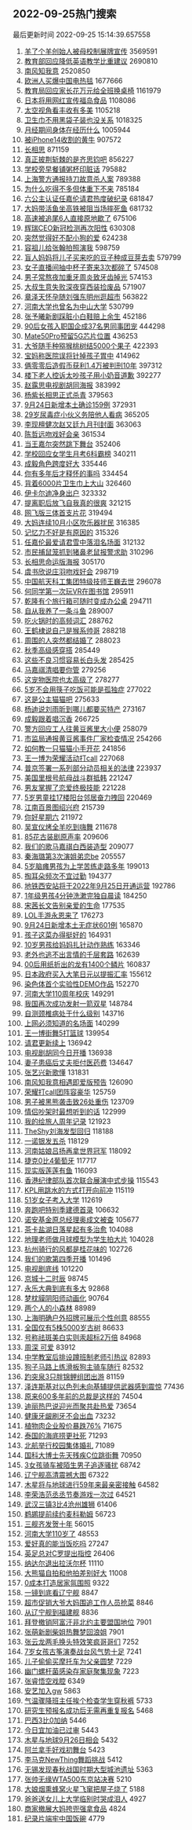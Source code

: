 ## 2022-09-25热门搜索 
最后更新时间 2022-09-25 15:14:39.657558 
1. [羊了个羊创始人被母校制展牌宣传](https://s.weibo.com/weibo?q=%23%E7%BE%8A%E4%BA%86%E4%B8%AA%E7%BE%8A%E5%88%9B%E5%A7%8B%E4%BA%BA%E8%A2%AB%E6%AF%8D%E6%A0%A1%E5%88%B6%E5%B1%95%E7%89%8C%E5%AE%A3%E4%BC%A0%23&t=31&band_rank=15&Refer=top) 3569591
1. [教育部回应降低英语教学比重建议](https://s.weibo.com/weibo?q=%23%E6%95%99%E8%82%B2%E9%83%A8%E5%9B%9E%E5%BA%94%E9%99%8D%E4%BD%8E%E8%8B%B1%E8%AF%AD%E6%95%99%E5%AD%A6%E6%AF%94%E9%87%8D%E5%BB%BA%E8%AE%AE%23&t=31&band_rank=1&Refer=top) 2690810
1. [南风知我意](https://s.weibo.com/weibo?q=%E5%8D%97%E9%A3%8E%E7%9F%A5%E6%88%91%E6%84%8F&t=31&band_rank=1&Refer=top) 2520850
1. [欧洲人买爆中国电热毯](https://s.weibo.com/weibo?q=%23%E6%AC%A7%E6%B4%B2%E4%BA%BA%E4%B9%B0%E7%88%86%E4%B8%AD%E5%9B%BD%E7%94%B5%E7%83%AD%E6%AF%AF%23&t=31&band_rank=2&Refer=top) 1677666
1. [教育局回应家长花万元给全班换桌椅](https://s.weibo.com/weibo?q=%23%E6%95%99%E8%82%B2%E5%B1%80%E5%9B%9E%E5%BA%94%E5%AE%B6%E9%95%BF%E8%8A%B1%E4%B8%87%E5%85%83%E7%BB%99%E5%85%A8%E7%8F%AD%E6%8D%A2%E6%A1%8C%E6%A4%85%23&t=31&band_rank=26&Refer=top) 1161979
1. [日本将用网红宣传福岛食品](https://s.weibo.com/weibo?q=%23%E6%97%A5%E6%9C%AC%E5%B0%86%E7%94%A8%E7%BD%91%E7%BA%A2%E5%AE%A3%E4%BC%A0%E7%A6%8F%E5%B2%9B%E9%A3%9F%E5%93%81%23&t=31&band_rank=39&Refer=top) 1108086
1. [太空视角看丰收有多美](https://s.weibo.com/weibo?q=%23%E5%A4%AA%E7%A9%BA%E8%A7%86%E8%A7%92%E7%9C%8B%E4%B8%B0%E6%94%B6%E6%9C%89%E5%A4%9A%E7%BE%8E%23&t=31&band_rank=3&Refer=top) 1105218
1. [卫生巾不用黑袋子装也没关系](https://s.weibo.com/weibo?q=%23%E5%8D%AB%E7%94%9F%E5%B7%BE%E4%B8%8D%E7%94%A8%E9%BB%91%E8%A2%8B%E5%AD%90%E8%A3%85%E4%B9%9F%E6%B2%A1%E5%85%B3%E7%B3%BB%23&t=31&band_rank=4&Refer=top) 1018325
1. [月经期间身体在经历什么](https://s.weibo.com/weibo?q=%23%E6%9C%88%E7%BB%8F%E6%9C%9F%E9%97%B4%E8%BA%AB%E4%BD%93%E5%9C%A8%E7%BB%8F%E5%8E%86%E4%BB%80%E4%B9%88%23&t=31&band_rank=5&Refer=top) 1005944
1. [被iPhone14收割的黄牛](https://s.weibo.com/weibo?q=%23%E8%A2%ABiPhone14%E6%94%B6%E5%89%B2%E7%9A%84%E9%BB%84%E7%89%9B%23&t=31&band_rank=6&Refer=top) 907572
1. [长相思](https://s.weibo.com/weibo?q=%E9%95%BF%E7%9B%B8%E6%80%9D&t=31&band_rank=17&Refer=top) 871159
1. [真正披荆斩棘的是齐思钧吧](https://s.weibo.com/weibo?q=%23%E7%9C%9F%E6%AD%A3%E6%8A%AB%E8%8D%86%E6%96%A9%E6%A3%98%E7%9A%84%E6%98%AF%E9%BD%90%E6%80%9D%E9%92%A7%E5%90%A7%23&t=31&band_rank=2&Refer=top) 856227
1. [学校旁早餐铺粥杯印脏话](https://s.weibo.com/weibo?q=%23%E5%AD%A6%E6%A0%A1%E6%97%81%E6%97%A9%E9%A4%90%E9%93%BA%E7%B2%A5%E6%9D%AF%E5%8D%B0%E8%84%8F%E8%AF%9D%23&t=31&band_rank=5&Refer=top) 795882
1. [上海警方通报持刀故意杀人案](https://s.weibo.com/weibo?q=%E4%B8%8A%E6%B5%B7%E8%AD%A6%E6%96%B9%E9%80%9A%E6%8A%A5%E6%8C%81%E5%88%80%E6%95%85%E6%84%8F%E6%9D%80%E4%BA%BA%E6%A1%88&t=31&band_rank=12&Refer=top) 789388
1. [为什么吃得不多但体重下不来](https://s.weibo.com/weibo?q=%23%E4%B8%BA%E4%BB%80%E4%B9%88%E5%90%83%E5%BE%97%E4%B8%8D%E5%A4%9A%E4%BD%86%E4%BD%93%E9%87%8D%E4%B8%8B%E4%B8%8D%E6%9D%A5%23&t=31&band_rank=6&Refer=top) 785184
1. [六公主认证任嘉伦请君热度破纪录](https://s.weibo.com/weibo?q=%23%E5%85%AD%E5%85%AC%E4%B8%BB%E8%AE%A4%E8%AF%81%E4%BB%BB%E5%98%89%E4%BC%A6%E8%AF%B7%E5%90%9B%E7%83%AD%E5%BA%A6%E7%A0%B4%E7%BA%AA%E5%BD%95%23&t=31&band_rank=8&Refer=top) 681847
1. [大妈带活鱼坐高铁被阻当场摔死鱼](https://s.weibo.com/weibo?q=%23%E5%A4%A7%E5%A6%88%E5%B8%A6%E6%B4%BB%E9%B1%BC%E5%9D%90%E9%AB%98%E9%93%81%E8%A2%AB%E9%98%BB%E5%BD%93%E5%9C%BA%E6%91%94%E6%AD%BB%E9%B1%BC%23&t=31&band_rank=4&Refer=top) 681732
1. [高速被追尾6人直接原地歇了](https://s.weibo.com/weibo?q=%23%E9%AB%98%E9%80%9F%E8%A2%AB%E8%BF%BD%E5%B0%BE6%E4%BA%BA%E7%9B%B4%E6%8E%A5%E5%8E%9F%E5%9C%B0%E6%AD%87%E4%BA%86%23&t=31&band_rank=8&Refer=top) 675106
1. [辉瑞CEO新冠检测再次阳性](https://s.weibo.com/weibo?q=%23%E8%BE%89%E7%91%9ECEO%E6%96%B0%E5%86%A0%E6%A3%80%E6%B5%8B%E5%86%8D%E6%AC%A1%E9%98%B3%E6%80%A7%23&t=31&band_rank=7&Refer=top) 630308
1. [突然觉得好不配小狗的爱](https://s.weibo.com/weibo?q=%23%E7%AA%81%E7%84%B6%E8%A7%89%E5%BE%97%E5%A5%BD%E4%B8%8D%E9%85%8D%E5%B0%8F%E7%8B%97%E7%9A%84%E7%88%B1%23&t=31&band_rank=9&Refer=top) 624238
1. [容祖儿给张翰拍照演我](https://s.weibo.com/weibo?q=%23%E5%AE%B9%E7%A5%96%E5%84%BF%E7%BB%99%E5%BC%A0%E7%BF%B0%E6%8B%8D%E7%85%A7%E6%BC%94%E6%88%91%23&t=31&band_rank=9&Refer=top) 598759
1. [盲人妈妈将儿子买来吃的豆子种成豆芽去卖](https://s.weibo.com/weibo?q=%23%E7%9B%B2%E4%BA%BA%E5%A6%88%E5%A6%88%E5%B0%86%E5%84%BF%E5%AD%90%E4%B9%B0%E6%9D%A5%E5%90%83%E7%9A%84%E8%B1%86%E5%AD%90%E7%A7%8D%E6%88%90%E8%B1%86%E8%8A%BD%E5%8E%BB%E5%8D%96%23&t=31&band_rank=8&Refer=top) 579799
1. [女子直播间抽中杯子寄来3次都碎了](https://s.weibo.com/weibo?q=%23%E5%A5%B3%E5%AD%90%E7%9B%B4%E6%92%AD%E9%97%B4%E6%8A%BD%E4%B8%AD%E6%9D%AF%E5%AD%90%E5%AF%84%E6%9D%A53%E6%AC%A1%E9%83%BD%E7%A2%8E%E4%BA%86%23&t=31&band_rank=47&Refer=top) 574508
1. [男子常熬夜加重牙周炎致牙齿掉光](https://s.weibo.com/weibo?q=%23%E7%94%B7%E5%AD%90%E5%B8%B8%E7%86%AC%E5%A4%9C%E5%8A%A0%E9%87%8D%E7%89%99%E5%91%A8%E7%82%8E%E8%87%B4%E7%89%99%E9%BD%BF%E6%8E%89%E5%85%89%23&t=31&band_rank=17&Refer=top) 574153
1. [大叔生意失败深夜穿西装捡废品](https://s.weibo.com/weibo?q=%23%E5%A4%A7%E5%8F%94%E7%94%9F%E6%84%8F%E5%A4%B1%E8%B4%A5%E6%B7%B1%E5%A4%9C%E7%A9%BF%E8%A5%BF%E8%A3%85%E6%8D%A1%E5%BA%9F%E5%93%81%23&t=31&band_rank=10&Refer=top) 571907
1. [章泽天怀孕随刘强东明州逛超市](https://s.weibo.com/weibo?q=%23%E7%AB%A0%E6%B3%BD%E5%A4%A9%E6%80%80%E5%AD%95%E9%9A%8F%E5%88%98%E5%BC%BA%E4%B8%9C%E6%98%8E%E5%B7%9E%E9%80%9B%E8%B6%85%E5%B8%82%23&t=31&band_rank=13&Refer=top) 563822
1. [河南大学也曾名为中山大学](https://s.weibo.com/weibo?q=%23%E6%B2%B3%E5%8D%97%E5%A4%A7%E5%AD%A6%E4%B9%9F%E6%9B%BE%E5%90%8D%E4%B8%BA%E4%B8%AD%E5%B1%B1%E5%A4%A7%E5%AD%A6%23&t=31&band_rank=11&Refer=top) 530799
1. [张予曦新剧踩脏小白鞋赔上余生](https://s.weibo.com/weibo?q=%23%E5%BC%A0%E4%BA%88%E6%9B%A6%E6%96%B0%E5%89%A7%E8%B8%A9%E8%84%8F%E5%B0%8F%E7%99%BD%E9%9E%8B%E8%B5%94%E4%B8%8A%E4%BD%99%E7%94%9F%23&t=31&band_rank=12&Refer=top) 452186
1. [90后女孩入职国企成37名男同事团宠](https://s.weibo.com/weibo?q=%2390%E5%90%8E%E5%A5%B3%E5%AD%A9%E5%85%A5%E8%81%8C%E5%9B%BD%E4%BC%81%E6%88%9037%E5%90%8D%E7%94%B7%E5%90%8C%E4%BA%8B%E5%9B%A2%E5%AE%A0%23&t=31&band_rank=5&Refer=top) 444298
1. [Mate50Pro预留5G芯片位置](https://s.weibo.com/weibo?q=%23Mate50Pro%E9%A2%84%E7%95%995G%E8%8A%AF%E7%89%87%E4%BD%8D%E7%BD%AE%23&t=31&band_rank=10&Refer=top) 436253
1. [大爷随手种猕猴桃树结5000个果子](https://s.weibo.com/weibo?q=%23%E5%A4%A7%E7%88%B7%E9%9A%8F%E6%89%8B%E7%A7%8D%E7%8C%95%E7%8C%B4%E6%A1%83%E6%A0%91%E7%BB%935000%E4%B8%AA%E6%9E%9C%E5%AD%90%23&t=31&band_rank=13&Refer=top) 422393
1. [宝妈称医院误将针掉孩子胃中](https://s.weibo.com/weibo?q=%23%E5%AE%9D%E5%A6%88%E7%A7%B0%E5%8C%BB%E9%99%A2%E8%AF%AF%E5%B0%86%E9%92%88%E6%8E%89%E5%AD%A9%E5%AD%90%E8%83%83%E4%B8%AD%23&t=31&band_rank=14&Refer=top) 414962
1. [俩零零后造假币获利1.4万被判刑10年](https://s.weibo.com/weibo?q=%23%E4%BF%A9%E9%9B%B6%E9%9B%B6%E5%90%8E%E9%80%A0%E5%81%87%E5%B8%81%E8%8E%B7%E5%88%A91.4%E4%B8%87%E8%A2%AB%E5%88%A4%E5%88%9110%E5%B9%B4%23&t=31&band_rank=18&Refer=top) 397312
1. [楼下老人控诉太吵孩子用小奶音道歉](https://s.weibo.com/weibo?q=%23%E6%A5%BC%E4%B8%8B%E8%80%81%E4%BA%BA%E6%8E%A7%E8%AF%89%E5%A4%AA%E5%90%B5%E5%AD%A9%E5%AD%90%E7%94%A8%E5%B0%8F%E5%A5%B6%E9%9F%B3%E9%81%93%E6%AD%89%23&t=31&band_rank=35&Refer=top) 392277
1. [赵露思电视剧胡同海报](https://s.weibo.com/weibo?q=%23%E8%B5%B5%E9%9C%B2%E6%80%9D%E7%94%B5%E8%A7%86%E5%89%A7%E8%83%A1%E5%90%8C%E6%B5%B7%E6%8A%A5%23&t=31&band_rank=13&Refer=top) 383992
1. [杨紫长相思正式杀青](https://s.weibo.com/weibo?q=%23%E6%9D%A8%E7%B4%AB%E9%95%BF%E7%9B%B8%E6%80%9D%E6%AD%A3%E5%BC%8F%E6%9D%80%E9%9D%92%23&t=31&band_rank=14&Refer=top) 379563
1. [9月24日新增本土确诊159例](https://s.weibo.com/weibo?q=%239%E6%9C%8824%E6%97%A5%E6%96%B0%E5%A2%9E%E6%9C%AC%E5%9C%9F%E7%A1%AE%E8%AF%8A159%E4%BE%8B%23&t=31&band_rank=12&Refer=top) 372931
1. [29岁尿毒症小伙义务陪他人看病](https://s.weibo.com/weibo?q=%2329%E5%B2%81%E5%B0%BF%E6%AF%92%E7%97%87%E5%B0%8F%E4%BC%99%E4%B9%89%E5%8A%A1%E9%99%AA%E4%BB%96%E4%BA%BA%E7%9C%8B%E7%97%85%23&t=31&band_rank=15&Refer=top) 365205
1. [李现檀健次赵又廷九月刊封面](https://s.weibo.com/weibo?q=%23%E6%9D%8E%E7%8E%B0%E6%AA%80%E5%81%A5%E6%AC%A1%E8%B5%B5%E5%8F%88%E5%BB%B7%E4%B9%9D%E6%9C%88%E5%88%8A%E5%B0%81%E9%9D%A2%23&t=31&band_rank=22&Refer=top) 363063
1. [陈哲远吻戏好会亲](https://s.weibo.com/weibo?q=%23%E9%99%88%E5%93%B2%E8%BF%9C%E5%90%BB%E6%88%8F%E5%A5%BD%E4%BC%9A%E4%BA%B2%23&t=31&band_rank=10&Refer=top) 361534
1. [当王嘉尔突然跳下舞台](https://s.weibo.com/weibo?q=%23%E5%BD%93%E7%8E%8B%E5%98%89%E5%B0%94%E7%AA%81%E7%84%B6%E8%B7%B3%E4%B8%8B%E8%88%9E%E5%8F%B0%23&t=31&band_rank=31&Refer=top) 352406
1. [学校回应女学生月考6科霸榜](https://s.weibo.com/weibo?q=%23%E5%AD%A6%E6%A0%A1%E5%9B%9E%E5%BA%94%E5%A5%B3%E5%AD%A6%E7%94%9F%E6%9C%88%E8%80%836%E7%A7%91%E9%9C%B8%E6%A6%9C%23&t=31&band_rank=22&Refer=top) 340211
1. [成毅角色跨度好大](https://s.weibo.com/weibo?q=%23%E6%88%90%E6%AF%85%E8%A7%92%E8%89%B2%E8%B7%A8%E5%BA%A6%E5%A5%BD%E5%A4%A7%23&t=31&band_rank=16&Refer=top) 335446
1. [你有多年后才释怀的事吗](https://s.weibo.com/weibo?q=%23%E4%BD%A0%E6%9C%89%E5%A4%9A%E5%B9%B4%E5%90%8E%E6%89%8D%E9%87%8A%E6%80%80%E7%9A%84%E4%BA%8B%E5%90%97%23&t=31&band_rank=6&Refer=top) 334454
1. [背着6000片卫生巾上大山](https://s.weibo.com/weibo?q=%23%E8%83%8C%E7%9D%806000%E7%89%87%E5%8D%AB%E7%94%9F%E5%B7%BE%E4%B8%8A%E5%A4%A7%E5%B1%B1%23&t=31&band_rank=7&Refer=top) 326460
1. [伊卡尔迪净身出户](https://s.weibo.com/weibo?q=%23%E4%BC%8A%E5%8D%A1%E5%B0%94%E8%BF%AA%E5%87%80%E8%BA%AB%E5%87%BA%E6%88%B7%23&t=31&band_rank=28&Refer=top) 323332
1. [提离职后放飞自我真的很爽](https://s.weibo.com/weibo?q=%23%E6%8F%90%E7%A6%BB%E8%81%8C%E5%90%8E%E6%94%BE%E9%A3%9E%E8%87%AA%E6%88%91%E7%9C%9F%E7%9A%84%E5%BE%88%E7%88%BD%23&t=31&band_rank=14&Refer=top) 321215
1. [网飞版三体首支片花](https://s.weibo.com/weibo?q=%23%E7%BD%91%E9%A3%9E%E7%89%88%E4%B8%89%E4%BD%93%E9%A6%96%E6%94%AF%E7%89%87%E8%8A%B1%23&t=31&band_rank=15&Refer=top) 319494
1. [大妈连续10月小区吹乐器扰民](https://s.weibo.com/weibo?q=%23%E5%A4%A7%E5%A6%88%E8%BF%9E%E7%BB%AD10%E6%9C%88%E5%B0%8F%E5%8C%BA%E5%90%B9%E4%B9%90%E5%99%A8%E6%89%B0%E6%B0%91%23&t=31&band_rank=46&Refer=top) 316385
1. [记忆力不好是有原因的](https://s.weibo.com/weibo?q=%E8%AE%B0%E5%BF%86%E5%8A%9B%E4%B8%8D%E5%A5%BD%E6%98%AF%E6%9C%89%E5%8E%9F%E5%9B%A0%E7%9A%84&t=31&band_rank=49&Refer=top) 315326
1. [任嘉伦最爱请君雪中落泪名场面](https://s.weibo.com/weibo?q=%23%E4%BB%BB%E5%98%89%E4%BC%A6%E6%9C%80%E7%88%B1%E8%AF%B7%E5%90%9B%E9%9B%AA%E4%B8%AD%E8%90%BD%E6%B3%AA%E5%90%8D%E5%9C%BA%E9%9D%A2%23&t=31&band_rank=8&Refer=top) 312132
1. [市民捕鼠笼抓到猪鼻老鼠报警求助](https://s.weibo.com/weibo?q=%23%E5%B8%82%E6%B0%91%E6%8D%95%E9%BC%A0%E7%AC%BC%E6%8A%93%E5%88%B0%E7%8C%AA%E9%BC%BB%E8%80%81%E9%BC%A0%E6%8A%A5%E8%AD%A6%E6%B1%82%E5%8A%A9%23&t=31&band_rank=40&Refer=top) 310296
1. [长相思命运版海报](https://s.weibo.com/weibo?q=%23%E9%95%BF%E7%9B%B8%E6%80%9D%E5%91%BD%E8%BF%90%E7%89%88%E6%B5%B7%E6%8A%A5%23&t=31&band_rank=17&Refer=top) 305170
1. [虞书欣说庄羽吻戏好会](https://s.weibo.com/weibo?q=%23%E8%99%9E%E4%B9%A6%E6%AC%A3%E8%AF%B4%E5%BA%84%E7%BE%BD%E5%90%BB%E6%88%8F%E5%A5%BD%E4%BC%9A%23&t=31&band_rank=21&Refer=top) 298719
1. [中国航天科工集团特级技师王巍去世](https://s.weibo.com/weibo?q=%23%E4%B8%AD%E5%9B%BD%E8%88%AA%E5%A4%A9%E7%A7%91%E5%B7%A5%E9%9B%86%E5%9B%A2%E7%89%B9%E7%BA%A7%E6%8A%80%E5%B8%88%E7%8E%8B%E5%B7%8D%E5%8E%BB%E4%B8%96%23&t=31&band_rank=45&Refer=top) 296078
1. [何同学第一次玩VR在图书馆](https://s.weibo.com/weibo?q=%23%E4%BD%95%E5%90%8C%E5%AD%A6%E7%AC%AC%E4%B8%80%E6%AC%A1%E7%8E%A9VR%E5%9C%A8%E5%9B%BE%E4%B9%A6%E9%A6%86%23&t=31&band_rank=23&Refer=top) 295911
1. [乾隆有个旅行箱可随时变成办公桌](https://s.weibo.com/weibo?q=%23%E4%B9%BE%E9%9A%86%E6%9C%89%E4%B8%AA%E6%97%85%E8%A1%8C%E7%AE%B1%E5%8F%AF%E9%9A%8F%E6%97%B6%E5%8F%98%E6%88%90%E5%8A%9E%E5%85%AC%E6%A1%8C%23&t=31&band_rank=23&Refer=top) 294711
1. [自从我养了一条斗鱼](https://s.weibo.com/weibo?q=%23%E8%87%AA%E4%BB%8E%E6%88%91%E5%85%BB%E4%BA%86%E4%B8%80%E6%9D%A1%E6%96%97%E9%B1%BC%23&t=31&band_rank=18&Refer=top) 289007
1. [吃火锅时的高频词汇](https://s.weibo.com/weibo?q=%23%E5%90%83%E7%81%AB%E9%94%85%E6%97%B6%E7%9A%84%E9%AB%98%E9%A2%91%E8%AF%8D%E6%B1%87%23&t=31&band_rank=45&Refer=top) 288762
1. [王鹤棣说自己是猴系帅哥](https://s.weibo.com/weibo?q=%23%E7%8E%8B%E9%B9%A4%E6%A3%A3%E8%AF%B4%E8%87%AA%E5%B7%B1%E6%98%AF%E7%8C%B4%E7%B3%BB%E5%B8%85%E5%93%A5%23&t=31&band_rank=9&Refer=top) 288218
1. [周围的人突然都结婚了](https://s.weibo.com/weibo?q=%23%E5%91%A8%E5%9B%B4%E7%9A%84%E4%BA%BA%E7%AA%81%E7%84%B6%E9%83%BD%E7%BB%93%E5%A9%9A%E4%BA%86%23&t=31&band_rank=10&Refer=top) 288023
1. [秋季高级感穿搭](https://s.weibo.com/weibo?q=%23%E7%A7%8B%E5%AD%A3%E9%AB%98%E7%BA%A7%E6%84%9F%E7%A9%BF%E6%90%AD%23&t=31&band_rank=25&Refer=top) 285449
1. [这些不良习惯容易长白头发](https://s.weibo.com/weibo?q=%23%E8%BF%99%E4%BA%9B%E4%B8%8D%E8%89%AF%E4%B9%A0%E6%83%AF%E5%AE%B9%E6%98%93%E9%95%BF%E7%99%BD%E5%A4%B4%E5%8F%91%23&t=31&band_rank=14&Refer=top) 285425
1. [马嘉祺清唱要你管](https://s.weibo.com/weibo?q=%E9%A9%AC%E5%98%89%E7%A5%BA%E6%B8%85%E5%94%B1%E8%A6%81%E4%BD%A0%E7%AE%A1&t=31&band_rank=20&Refer=top) 279256
1. [这宠物医院也太高级了](https://s.weibo.com/weibo?q=%23%E8%BF%99%E5%AE%A0%E7%89%A9%E5%8C%BB%E9%99%A2%E4%B9%9F%E5%A4%AA%E9%AB%98%E7%BA%A7%E4%BA%86%23&t=31&band_rank=18&Refer=top) 278277
1. [5岁不会用筷子吃饭可能是孤独症](https://s.weibo.com/weibo?q=%235%E5%B2%81%E4%B8%8D%E4%BC%9A%E7%94%A8%E7%AD%B7%E5%AD%90%E5%90%83%E9%A5%AD%E5%8F%AF%E8%83%BD%E6%98%AF%E5%AD%A4%E7%8B%AC%E7%97%87%23&t=31&band_rank=45&Refer=top) 277022
1. [这是公主猫猫吧](https://s.weibo.com/weibo?q=%23%E8%BF%99%E6%98%AF%E5%85%AC%E4%B8%BB%E7%8C%AB%E7%8C%AB%E5%90%A7%23&t=31&band_rank=11&Refer=top) 275633
1. [杨迪说刘雨昕到哪儿都要买特产](https://s.weibo.com/weibo?q=%23%E6%9D%A8%E8%BF%AA%E8%AF%B4%E5%88%98%E9%9B%A8%E6%98%95%E5%88%B0%E5%93%AA%E5%84%BF%E9%83%BD%E8%A6%81%E4%B9%B0%E7%89%B9%E4%BA%A7%23&t=31&band_rank=16&Refer=top) 273167
1. [成毅跟着唱沉香](https://s.weibo.com/weibo?q=%23%E6%88%90%E6%AF%85%E8%B7%9F%E7%9D%80%E5%94%B1%E6%B2%89%E9%A6%99%23&t=31&band_rank=12&Refer=top) 266725
1. [警方回应工人往黄豆酱里大小便](https://s.weibo.com/weibo?q=%23%E8%AD%A6%E6%96%B9%E5%9B%9E%E5%BA%94%E5%B7%A5%E4%BA%BA%E5%BE%80%E9%BB%84%E8%B1%86%E9%85%B1%E9%87%8C%E5%A4%A7%E5%B0%8F%E4%BE%BF%23&t=31&band_rank=13&Refer=top) 258079
1. [市监局通报黄豆酱事件厂家检查情况](https://s.weibo.com/weibo?q=%E5%B8%82%E7%9B%91%E5%B1%80%E9%80%9A%E6%8A%A5%E9%BB%84%E8%B1%86%E9%85%B1%E4%BA%8B%E4%BB%B6%E5%8E%82%E5%AE%B6%E6%A3%80%E6%9F%A5%E6%83%85%E5%86%B5&t=31&band_rank=24&Refer=top) 254266
1. [如何教一只猫猫小手开花](https://s.weibo.com/weibo?q=%23%E5%A6%82%E4%BD%95%E6%95%99%E4%B8%80%E5%8F%AA%E7%8C%AB%E7%8C%AB%E5%B0%8F%E6%89%8B%E5%BC%80%E8%8A%B1%23&t=31&band_rank=26&Refer=top) 241856
1. [王一博为荣耀活动打call](https://s.weibo.com/weibo?q=%E7%8E%8B%E4%B8%80%E5%8D%9A%E4%B8%BA%E8%8D%A3%E8%80%80%E6%B4%BB%E5%8A%A8%E6%89%93call&t=31&band_rank=25&Refer=top) 227068
1. [普京签署一系列部分动员相关的法律](https://s.weibo.com/weibo?q=%23%E6%99%AE%E4%BA%AC%E7%AD%BE%E7%BD%B2%E4%B8%80%E7%B3%BB%E5%88%97%E9%83%A8%E5%88%86%E5%8A%A8%E5%91%98%E7%9B%B8%E5%85%B3%E7%9A%84%E6%B3%95%E5%BE%8B%23&t=31&band_rank=15&Refer=top) 223937
1. [美国里根号航母战斗群抵韩](https://s.weibo.com/weibo?q=%23%E7%BE%8E%E5%9B%BD%E9%87%8C%E6%A0%B9%E5%8F%B7%E8%88%AA%E6%AF%8D%E6%88%98%E6%96%97%E7%BE%A4%E6%8A%B5%E9%9F%A9%23&t=31&band_rank=47&Refer=top) 221247
1. [男友掌握了恋爱终极技能](https://s.weibo.com/weibo?q=%23%E7%94%B7%E5%8F%8B%E6%8E%8C%E6%8F%A1%E4%BA%86%E6%81%8B%E7%88%B1%E7%BB%88%E6%9E%81%E6%8A%80%E8%83%BD%23&t=31&band_rank=27&Refer=top) 221228
1. [5岁男童挂17楼阳台邻居奋力拽回](https://s.weibo.com/weibo?q=%235%E5%B2%81%E7%94%B7%E7%AB%A5%E6%8C%8217%E6%A5%BC%E9%98%B3%E5%8F%B0%E9%82%BB%E5%B1%85%E5%A5%8B%E5%8A%9B%E6%8B%BD%E5%9B%9E%23&t=31&band_rank=19&Refer=top) 220469
1. [江南百景图绍兴府](https://s.weibo.com/weibo?q=%23%E6%B1%9F%E5%8D%97%E7%99%BE%E6%99%AF%E5%9B%BE%E7%BB%8D%E5%85%B4%E5%BA%9C%23&t=31&band_rank=17&Refer=top) 215739
1. [你好星期六](https://s.weibo.com/weibo?q=%E4%BD%A0%E5%A5%BD%E6%98%9F%E6%9C%9F%E5%85%AD&t=31&band_rank=14&Refer=top) 211972
1. [吴宣仪烤全羊吃到嗨舞](https://s.weibo.com/weibo?q=%23%E5%90%B4%E5%AE%A3%E4%BB%AA%E7%83%A4%E5%85%A8%E7%BE%8A%E5%90%83%E5%88%B0%E5%97%A8%E8%88%9E%23&t=31&band_rank=35&Refer=top) 211678
1. [85花古装剧原声率](https://s.weibo.com/weibo?q=%2385%E8%8A%B1%E5%8F%A4%E8%A3%85%E5%89%A7%E5%8E%9F%E5%A3%B0%E7%8E%87%23&t=31&band_rank=13&Refer=top) 209606
1. [我们的歌马嘉祺白西装造型](https://s.weibo.com/weibo?q=%23%E6%88%91%E4%BB%AC%E7%9A%84%E6%AD%8C%E9%A9%AC%E5%98%89%E7%A5%BA%E7%99%BD%E8%A5%BF%E8%A3%85%E9%80%A0%E5%9E%8B%23&t=31&band_rank=22&Refer=top) 209077
1. [秦海璐第3次演姐弟恋be](https://s.weibo.com/weibo?q=%23%E7%A7%A6%E6%B5%B7%E7%92%90%E7%AC%AC3%E6%AC%A1%E6%BC%94%E5%A7%90%E5%BC%9F%E6%81%8Bbe%23&t=31&band_rank=25&Refer=top) 205557
1. [5岁脑瘫男孩为上学苦练走路多年](https://s.weibo.com/weibo?q=%235%E5%B2%81%E8%84%91%E7%98%AB%E7%94%B7%E5%AD%A9%E4%B8%BA%E4%B8%8A%E5%AD%A6%E8%8B%A6%E7%BB%83%E8%B5%B0%E8%B7%AF%E5%A4%9A%E5%B9%B4%23&t=31&band_rank=37&Refer=top) 199013
1. [掏耳朵频次不宜过勤](https://s.weibo.com/weibo?q=%23%E6%8E%8F%E8%80%B3%E6%9C%B5%E9%A2%91%E6%AC%A1%E4%B8%8D%E5%AE%9C%E8%BF%87%E5%8B%A4%23&t=31&band_rank=24&Refer=top) 194377
1. [地铁西安站将于2022年9月25日开通运营](https://s.weibo.com/weibo?q=%E5%9C%B0%E9%93%81%E8%A5%BF%E5%AE%89%E7%AB%99%E5%B0%86%E4%BA%8E2022%E5%B9%B49%E6%9C%8825%E6%97%A5%E5%BC%80%E9%80%9A%E8%BF%90%E8%90%A5&t=31&band_rank=44&Refer=top) 192786
1. [1年级男孩4分钟洗漱完独自晨读](https://s.weibo.com/weibo?q=%231%E5%B9%B4%E7%BA%A7%E7%94%B7%E5%AD%A94%E5%88%86%E9%92%9F%E6%B4%97%E6%BC%B1%E5%AE%8C%E7%8B%AC%E8%87%AA%E6%99%A8%E8%AF%BB%23&t=31&band_rank=20&Refer=top) 184250
1. [宋茜长文告别亲爱的生命](https://s.weibo.com/weibo?q=%23%E5%AE%8B%E8%8C%9C%E9%95%BF%E6%96%87%E5%91%8A%E5%88%AB%E4%BA%B2%E7%88%B1%E7%9A%84%E7%94%9F%E5%91%BD%23&t=31&band_rank=21&Refer=top) 177535
1. [LOL手游永恩来了](https://s.weibo.com/weibo?q=%23LOL%E6%89%8B%E6%B8%B8%E6%B0%B8%E6%81%A9%E6%9D%A5%E4%BA%86%23&t=31&band_rank=26&Refer=top) 176273
1. [9月24日新增本土无症状601例](https://s.weibo.com/weibo?q=%239%E6%9C%8824%E6%97%A5%E6%96%B0%E5%A2%9E%E6%9C%AC%E5%9C%9F%E6%97%A0%E7%97%87%E7%8A%B6601%E4%BE%8B%23&t=31&band_rank=26&Refer=top) 165870
1. [孩子这菜办得挺好的](https://s.weibo.com/weibo?q=%23%E5%AD%A9%E5%AD%90%E8%BF%99%E8%8F%9C%E5%8A%9E%E5%BE%97%E6%8C%BA%E5%A5%BD%E7%9A%84%23&t=31&band_rank=27&Refer=top) 164931
1. [10岁男孩给妈妈扎针动作熟练](https://s.weibo.com/weibo?q=%2310%E5%B2%81%E7%94%B7%E5%AD%A9%E7%BB%99%E5%A6%88%E5%A6%88%E6%89%8E%E9%92%88%E5%8A%A8%E4%BD%9C%E7%86%9F%E7%BB%83%23&t=31&band_rank=42&Refer=top) 163346
1. [老外也逃不出言情的千层套路](https://s.weibo.com/weibo?q=%23%E8%80%81%E5%A4%96%E4%B9%9F%E9%80%83%E4%B8%8D%E5%87%BA%E8%A8%80%E6%83%85%E7%9A%84%E5%8D%83%E5%B1%82%E5%A5%97%E8%B7%AF%23&t=31&band_rank=22&Refer=top) 162639
1. [00后用纸折出的龙有1400个鳞片](https://s.weibo.com/weibo?q=%2300%E5%90%8E%E7%94%A8%E7%BA%B8%E6%8A%98%E5%87%BA%E7%9A%84%E9%BE%99%E6%9C%891400%E4%B8%AA%E9%B3%9E%E7%89%87%23&t=31&band_rank=27&Refer=top) 160837
1. [日本政府买入大笔日元以提振汇率](https://s.weibo.com/weibo?q=%23%E6%97%A5%E6%9C%AC%E6%94%BF%E5%BA%9C%E4%B9%B0%E5%85%A5%E5%A4%A7%E7%AC%94%E6%97%A5%E5%85%83%E4%BB%A5%E6%8F%90%E6%8C%AF%E6%B1%87%E7%8E%87%23&t=31&band_rank=46&Refer=top) 155612
1. [染色体首个实验性DEMO作品](https://s.weibo.com/weibo?q=%23%E6%9F%93%E8%89%B2%E4%BD%93%E9%A6%96%E4%B8%AA%E5%AE%9E%E9%AA%8C%E6%80%A7DEMO%E4%BD%9C%E5%93%81%23&t=31&band_rank=32&Refer=top) 152270
1. [河南大学110周年校庆](https://s.weibo.com/weibo?q=%23%E6%B2%B3%E5%8D%97%E5%A4%A7%E5%AD%A6110%E5%91%A8%E5%B9%B4%E6%A0%A1%E5%BA%86%23&t=31&band_rank=30&Refer=top) 149291
1. [我国再次成功发射一箭双星](https://s.weibo.com/weibo?q=%23%E6%88%91%E5%9B%BD%E5%86%8D%E6%AC%A1%E6%88%90%E5%8A%9F%E5%8F%91%E5%B0%84%E4%B8%80%E7%AE%AD%E5%8F%8C%E6%98%9F%23&t=31&band_rank=22&Refer=top) 148784
1. [自测颈椎病处于什么级别](https://s.weibo.com/weibo?q=%23%E8%87%AA%E6%B5%8B%E9%A2%88%E6%A4%8E%E7%97%85%E5%A4%84%E4%BA%8E%E4%BB%80%E4%B9%88%E7%BA%A7%E5%88%AB%23&t=31&band_rank=24&Refer=top) 143716
1. [上网必须知道的名场面](https://s.weibo.com/weibo?q=%23%E4%B8%8A%E7%BD%91%E5%BF%85%E9%A1%BB%E7%9F%A5%E9%81%93%E7%9A%84%E5%90%8D%E5%9C%BA%E9%9D%A2%23&t=31&band_rank=26&Refer=top) 140299
1. [王一博街舞5打篮球](https://s.weibo.com/weibo?q=%23%E7%8E%8B%E4%B8%80%E5%8D%9A%E8%A1%97%E8%88%9E5%E6%89%93%E7%AF%AE%E7%90%83%23&t=31&band_rank=25&Refer=top) 139954
1. [请君更新续上](https://s.weibo.com/weibo?q=%23%E8%AF%B7%E5%90%9B%E6%9B%B4%E6%96%B0%E7%BB%AD%E4%B8%8A%23&t=31&band_rank=31&Refer=top) 136942
1. [电视剧胡同今日开播](https://s.weibo.com/weibo?q=%23%E7%94%B5%E8%A7%86%E5%89%A7%E8%83%A1%E5%90%8C%E4%BB%8A%E6%97%A5%E5%BC%80%E6%92%AD%23&t=31&band_rank=30&Refer=top) 136938
1. [妻子患癌后丈夫拒付医药费](https://s.weibo.com/weibo?q=%23%E5%A6%BB%E5%AD%90%E6%82%A3%E7%99%8C%E5%90%8E%E4%B8%88%E5%A4%AB%E6%8B%92%E4%BB%98%E5%8C%BB%E8%8D%AF%E8%B4%B9%23&t=31&band_rank=27&Refer=top) 134647
1. [张艺兴新歌懂](https://s.weibo.com/weibo?q=%23%E5%BC%A0%E8%89%BA%E5%85%B4%E6%96%B0%E6%AD%8C%E6%87%82%23&t=31&band_rank=35&Refer=top) 131831
1. [南风知我意相遇即爱版预告](https://s.weibo.com/weibo?q=%23%E5%8D%97%E9%A3%8E%E7%9F%A5%E6%88%91%E6%84%8F%E7%9B%B8%E9%81%87%E5%8D%B3%E7%88%B1%E7%89%88%E9%A2%84%E5%91%8A%23&t=31&band_rank=31&Refer=top) 126090
1. [荣耀打call团阵容豪华](https://s.weibo.com/weibo?q=%23%E8%8D%A3%E8%80%80%E6%89%93call%E5%9B%A2%E9%98%B5%E5%AE%B9%E8%B1%AA%E5%8D%8E%23&t=31&band_rank=38&Refer=top) 125759
1. [男子被黑熊袭击致26处重伤](https://s.weibo.com/weibo?q=%23%E7%94%B7%E5%AD%90%E8%A2%AB%E9%BB%91%E7%86%8A%E8%A2%AD%E5%87%BB%E8%87%B426%E5%A4%84%E9%87%8D%E4%BC%A4%23&t=31&band_rank=28&Refer=top) 123709
1. [情侣吵架时最想听到的话](https://s.weibo.com/weibo?q=%23%E6%83%85%E4%BE%A3%E5%90%B5%E6%9E%B6%E6%97%B6%E6%9C%80%E6%83%B3%E5%90%AC%E5%88%B0%E7%9A%84%E8%AF%9D%23&t=31&band_rank=29&Refer=top) 122999
1. [我的绘旅人周年记录](https://s.weibo.com/weibo?q=%23%E6%88%91%E7%9A%84%E7%BB%98%E6%97%85%E4%BA%BA%E5%91%A8%E5%B9%B4%E8%AE%B0%E5%BD%95%23&t=31&band_rank=35&Refer=top) 121923
1. [TheShy刘海发型回归](https://s.weibo.com/weibo?q=%23TheShy%E5%88%98%E6%B5%B7%E5%8F%91%E5%9E%8B%E5%9B%9E%E5%BD%92%23&t=31&band_rank=30&Refer=top) 118188
1. [一诺银发五杀](https://s.weibo.com/weibo?q=%23%E4%B8%80%E8%AF%BA%E9%93%B6%E5%8F%91%E4%BA%94%E6%9D%80%23&t=31&band_rank=31&Refer=top) 118129
1. [河南姑娘吕扬再拿世界冠军](https://s.weibo.com/weibo?q=%23%E6%B2%B3%E5%8D%97%E5%A7%91%E5%A8%98%E5%90%95%E6%89%AC%E5%86%8D%E6%8B%BF%E4%B8%96%E7%95%8C%E5%86%A0%E5%86%9B%23&t=31&band_rank=50&Refer=top) 118092
1. [捷克0比4葡萄牙](https://s.weibo.com/weibo?q=%23%E6%8D%B7%E5%85%8B0%E6%AF%944%E8%91%A1%E8%90%84%E7%89%99%23&t=31&band_rank=38&Refer=top) 117717
1. [现实版莲莲有鱼](https://s.weibo.com/weibo?q=%23%E7%8E%B0%E5%AE%9E%E7%89%88%E8%8E%B2%E8%8E%B2%E6%9C%89%E9%B1%BC%23&t=31&band_rank=34&Refer=top) 116093
1. [香港纪律部队首次联合展演中式步操](https://s.weibo.com/weibo?q=%23%E9%A6%99%E6%B8%AF%E7%BA%AA%E5%BE%8B%E9%83%A8%E9%98%9F%E9%A6%96%E6%AC%A1%E8%81%94%E5%90%88%E5%B1%95%E6%BC%94%E4%B8%AD%E5%BC%8F%E6%AD%A5%E6%93%8D%23&t=31&band_rank=32&Refer=top) 115543
1. [KPL用跳水的方式打开向前冲](https://s.weibo.com/weibo?q=%23KPL%E7%94%A8%E8%B7%B3%E6%B0%B4%E7%9A%84%E6%96%B9%E5%BC%8F%E6%89%93%E5%BC%80%E5%90%91%E5%89%8D%E5%86%B2%23&t=31&band_rank=48&Refer=top) 115119
1. [51岁女子考入大学](https://s.weibo.com/weibo?q=%2351%E5%B2%81%E5%A5%B3%E5%AD%90%E8%80%83%E5%85%A5%E5%A4%A7%E5%AD%A6%23&t=31&band_rank=47&Refer=top) 112619
1. [奔跑吧特别季建德首录](https://s.weibo.com/weibo?q=%23%E5%A5%94%E8%B7%91%E5%90%A7%E7%89%B9%E5%88%AB%E5%AD%A3%E5%BB%BA%E5%BE%B7%E9%A6%96%E5%BD%95%23&t=31&band_rank=33&Refer=top) 106632
1. [诺安基金原总经理奥成文被查](https://s.weibo.com/weibo?q=%23%E8%AF%BA%E5%AE%89%E5%9F%BA%E9%87%91%E5%8E%9F%E6%80%BB%E7%BB%8F%E7%90%86%E5%A5%A5%E6%88%90%E6%96%87%E8%A2%AB%E6%9F%A5%23&t=31&band_rank=41&Refer=top) 105677
1. [茶卡盐湖日落星起有多治愈](https://s.weibo.com/weibo?q=%23%E8%8C%B6%E5%8D%A1%E7%9B%90%E6%B9%96%E6%97%A5%E8%90%BD%E6%98%9F%E8%B5%B7%E6%9C%89%E5%A4%9A%E6%B2%BB%E6%84%88%23&t=31&band_rank=46&Refer=top) 104088
1. [地理老师做月球模型为学生拍大片](https://s.weibo.com/weibo?q=%23%E5%9C%B0%E7%90%86%E8%80%81%E5%B8%88%E5%81%9A%E6%9C%88%E7%90%83%E6%A8%A1%E5%9E%8B%E4%B8%BA%E5%AD%A6%E7%94%9F%E6%8B%8D%E5%A4%A7%E7%89%87%23&t=31&band_rank=42&Refer=top) 104028
1. [杭州骑行的风都是桂花味的](https://s.weibo.com/weibo?q=%23%E6%9D%AD%E5%B7%9E%E9%AA%91%E8%A1%8C%E7%9A%84%E9%A3%8E%E9%83%BD%E6%98%AF%E6%A1%82%E8%8A%B1%E5%91%B3%E7%9A%84%23&t=31&band_rank=34&Refer=top) 102726
1. [我们的歌第四季开播](https://s.weibo.com/weibo?q=%E6%88%91%E4%BB%AC%E7%9A%84%E6%AD%8C%E7%AC%AC%E5%9B%9B%E5%AD%A3%E5%BC%80%E6%92%AD&t=31&band_rank=40&Refer=top) 101496
1. [电视剧底线](https://s.weibo.com/weibo?q=%23%E7%94%B5%E8%A7%86%E5%89%A7%E5%BA%95%E7%BA%BF%23&t=31&band_rank=41&Refer=top) 101220
1. [京城十二时辰](https://s.weibo.com/weibo?q=%23%E4%BA%AC%E5%9F%8E%E5%8D%81%E4%BA%8C%E6%97%B6%E8%BE%B0%23&t=31&band_rank=41&Refer=top) 98745
1. [永乐大典到底有多大](https://s.weibo.com/weibo?q=%23%E6%B0%B8%E4%B9%90%E5%A4%A7%E5%85%B8%E5%88%B0%E5%BA%95%E6%9C%89%E5%A4%9A%E5%A4%A7%23&t=31&band_rank=35&Refer=top) 92868
1. [梦枕貘阴阳师动画化](https://s.weibo.com/weibo?q=%E6%A2%A6%E6%9E%95%E8%B2%98%E9%98%B4%E9%98%B3%E5%B8%88%E5%8A%A8%E7%94%BB%E5%8C%96&t=31&band_rank=44&Refer=top) 90764
1. [两个人的小森林](https://s.weibo.com/weibo?q=%E4%B8%A4%E4%B8%AA%E4%BA%BA%E7%9A%84%E5%B0%8F%E6%A3%AE%E6%9E%97&t=31&band_rank=35&Refer=top) 88989
1. [上海明确户外招牌可展示个性创意](https://s.weibo.com/weibo?q=%23%E4%B8%8A%E6%B5%B7%E6%98%8E%E7%A1%AE%E6%88%B7%E5%A4%96%E6%8B%9B%E7%89%8C%E5%8F%AF%E5%B1%95%E7%A4%BA%E4%B8%AA%E6%80%A7%E5%88%9B%E6%84%8F%23&t=31&band_rank=36&Refer=top) 88555
1. [全国仅有5株5000岁古树](https://s.weibo.com/weibo?q=%23%E5%85%A8%E5%9B%BD%E4%BB%85%E6%9C%895%E6%A0%AA5000%E5%B2%81%E5%8F%A4%E6%A0%91%23&t=31&band_rank=37&Refer=top) 86633
1. [号称祛斑美白实则汞超标2万倍](https://s.weibo.com/weibo?q=%E5%8F%B7%E7%A7%B0%E7%A5%9B%E6%96%91%E7%BE%8E%E7%99%BD%E5%AE%9E%E5%88%99%E6%B1%9E%E8%B6%85%E6%A0%872%E4%B8%87%E5%80%8D&t=31&band_rank=50&Refer=top) 84968
1. [周深 可爱](https://s.weibo.com/weibo?q=%E5%91%A8%E6%B7%B1%20%E5%8F%AF%E7%88%B1&t=31&band_rank=38&Refer=top) 83912
1. [中学教室后排设蹲班制老师引热议](https://s.weibo.com/weibo?q=%23%E4%B8%AD%E5%AD%A6%E6%95%99%E5%AE%A4%E5%90%8E%E6%8E%92%E8%AE%BE%E8%B9%B2%E7%8F%AD%E5%88%B6%E8%80%81%E5%B8%88%E5%BC%95%E7%83%AD%E8%AE%AE%23&t=31&band_rank=48&Refer=top) 82893
1. [狗子马路上练滑板狗主骑车随行](https://s.weibo.com/weibo?q=%23%E7%8B%97%E5%AD%90%E9%A9%AC%E8%B7%AF%E4%B8%8A%E7%BB%83%E6%BB%91%E6%9D%BF%E7%8B%97%E4%B8%BB%E9%AA%91%E8%BD%A6%E9%9A%8F%E8%A1%8C%23&t=31&band_rank=38&Refer=top) 82532
1. [趵突泉3只胖锦鲤组团出游](https://s.weibo.com/weibo?q=%23%E8%B6%B5%E7%AA%81%E6%B3%893%E5%8F%AA%E8%83%96%E9%94%A6%E9%B2%A4%E7%BB%84%E5%9B%A2%E5%87%BA%E6%B8%B8%23&t=31&band_rank=40&Refer=top) 81159
1. [泽连斯基对以色列未向基辅提供武器感到震惊](https://s.weibo.com/weibo?q=%23%E6%B3%BD%E8%BF%9E%E6%96%AF%E5%9F%BA%E5%AF%B9%E4%BB%A5%E8%89%B2%E5%88%97%E6%9C%AA%E5%90%91%E5%9F%BA%E8%BE%85%E6%8F%90%E4%BE%9B%E6%AD%A6%E5%99%A8%E6%84%9F%E5%88%B0%E9%9C%87%E6%83%8A%23&t=31&band_rank=41&Refer=top) 77436
1. [原来600多年前的总裁是这样的](https://s.weibo.com/weibo?q=%23%E5%8E%9F%E6%9D%A5600%E5%A4%9A%E5%B9%B4%E5%89%8D%E7%9A%84%E6%80%BB%E8%A3%81%E6%98%AF%E8%BF%99%E6%A0%B7%E7%9A%84%23&t=31&band_rank=44&Refer=top) 74504
1. [迪丽热巴说迎光而聚共赴热爱](https://s.weibo.com/weibo?q=%23%E8%BF%AA%E4%B8%BD%E7%83%AD%E5%B7%B4%E8%AF%B4%E8%BF%8E%E5%85%89%E8%80%8C%E8%81%9A%E5%85%B1%E8%B5%B4%E7%83%AD%E7%88%B1%23&t=31&band_rank=42&Refer=top) 73654
1. [健康牙龈刷牙不会出血](https://s.weibo.com/weibo?q=%23%E5%81%A5%E5%BA%B7%E7%89%99%E9%BE%88%E5%88%B7%E7%89%99%E4%B8%8D%E4%BC%9A%E5%87%BA%E8%A1%80%23&t=31&band_rank=43&Refer=top) 73232
1. [植物肉企业股价暴跌76%](https://s.weibo.com/weibo?q=%23%E6%A4%8D%E7%89%A9%E8%82%89%E4%BC%81%E4%B8%9A%E8%82%A1%E4%BB%B7%E6%9A%B4%E8%B7%8C76%25%23&t=31&band_rank=50&Refer=top) 71675
1. [泰国的海底捞更社死](https://s.weibo.com/weibo?q=%23%E6%B3%B0%E5%9B%BD%E7%9A%84%E6%B5%B7%E5%BA%95%E6%8D%9E%E6%9B%B4%E7%A4%BE%E6%AD%BB%23&t=31&band_rank=45&Refer=top) 71293
1. [北航举行校园集体婚礼](https://s.weibo.com/weibo?q=%23%E5%8C%97%E8%88%AA%E4%B8%BE%E8%A1%8C%E6%A0%A1%E5%9B%AD%E9%9B%86%E4%BD%93%E5%A9%9A%E7%A4%BC%23&t=31&band_rank=46&Refer=top) 71089
1. [国科大博士先天残疾C位跳街舞](https://s.weibo.com/weibo?q=%23%E5%9B%BD%E7%A7%91%E5%A4%A7%E5%8D%9A%E5%A3%AB%E5%85%88%E5%A4%A9%E6%AE%8B%E7%96%BEC%E4%BD%8D%E8%B7%B3%E8%A1%97%E8%88%9E%23&t=31&band_rank=49&Refer=top) 70950
1. [3女孩骑车被陌生男子追逐骚扰](https://s.weibo.com/weibo?q=%233%E5%A5%B3%E5%AD%A9%E9%AA%91%E8%BD%A6%E8%A2%AB%E9%99%8C%E7%94%9F%E7%94%B7%E5%AD%90%E8%BF%BD%E9%80%90%E9%AA%9A%E6%89%B0%23&t=31&band_rank=47&Refer=top) 68742
1. [辽宁舰高清震撼大图](https://s.weibo.com/weibo?q=%23%E8%BE%BD%E5%AE%81%E8%88%B0%E9%AB%98%E6%B8%85%E9%9C%87%E6%92%BC%E5%A4%A7%E5%9B%BE%23&t=31&band_rank=45&Refer=top) 67322
1. [木星将与地球进行59年来最亲密接触](https://s.weibo.com/weibo?q=%23%E6%9C%A8%E6%98%9F%E5%B0%86%E4%B8%8E%E5%9C%B0%E7%90%83%E8%BF%9B%E8%A1%8C59%E5%B9%B4%E6%9D%A5%E6%9C%80%E4%BA%B2%E5%AF%86%E6%8E%A5%E8%A7%A6%23&t=31&band_rank=48&Refer=top) 64582
1. [李荣浩范丞丞节奏游戏一次过](https://s.weibo.com/weibo?q=%23%E6%9D%8E%E8%8D%A3%E6%B5%A9%E8%8C%83%E4%B8%9E%E4%B8%9E%E8%8A%82%E5%A5%8F%E6%B8%B8%E6%88%8F%E4%B8%80%E6%AC%A1%E8%BF%87%23&t=31&band_rank=49&Refer=top) 64521
1. [武汉三镇3比4沧州雄狮](https://s.weibo.com/weibo?q=%23%E6%AD%A6%E6%B1%89%E4%B8%89%E9%95%873%E6%AF%944%E6%B2%A7%E5%B7%9E%E9%9B%84%E7%8B%AE%23&t=31&band_rank=50&Refer=top) 61406
1. [鹈鹕提前续约麦科勒姆](https://s.weibo.com/weibo?q=%23%E9%B9%88%E9%B9%95%E6%8F%90%E5%89%8D%E7%BB%AD%E7%BA%A6%E9%BA%A6%E7%A7%91%E5%8B%92%E5%A7%86%23&t=31&band_rank=50&Refer=top) 56723
1. [三舰齐发贺十年](https://s.weibo.com/weibo?q=%23%E4%B8%89%E8%88%B0%E9%BD%90%E5%8F%91%E8%B4%BA%E5%8D%81%E5%B9%B4%23&t=31&band_rank=48&Refer=top) 56015
1. [河南大学110岁了](https://s.weibo.com/weibo?q=%23%E6%B2%B3%E5%8D%97%E5%A4%A7%E5%AD%A6110%E5%B2%81%E4%BA%86%23&t=31&band_rank=47&Refer=top) 48553
1. [爱好真的能当饭吃吗](https://s.weibo.com/weibo?q=%23%E7%88%B1%E5%A5%BD%E7%9C%9F%E7%9A%84%E8%83%BD%E5%BD%93%E9%A5%AD%E5%90%83%E5%90%97%23&t=31&band_rank=49&Refer=top) 27247
1. [英足总对C罗提出指控](https://s.weibo.com/weibo?q=%23%E8%8B%B1%E8%B6%B3%E6%80%BB%E5%AF%B9C%E7%BD%97%E6%8F%90%E5%87%BA%E6%8C%87%E6%8E%A7%23&t=31&band_rank=50&Refer=top) 26406
1. [纳达尔退出拉沃尔杯](https://s.weibo.com/weibo?q=%23%E7%BA%B3%E8%BE%BE%E5%B0%94%E9%80%80%E5%87%BA%E6%8B%89%E6%B2%83%E5%B0%94%E6%9D%AF%23&t=31&band_rank=49&Refer=top) 11110
1. [大熊猫自拍和他拍差别好大](https://s.weibo.com/weibo?q=%E5%A4%A7%E7%86%8A%E7%8C%AB%E8%87%AA%E6%8B%8D%E5%92%8C%E4%BB%96%E6%8B%8D%E5%B7%AE%E5%88%AB%E5%A5%BD%E5%A4%A7&t=31&band_rank=50&Refer=top) 11008
1. [0成本打造居家氛围照](https://s.weibo.com/weibo?q=%230%E6%88%90%E6%9C%AC%E6%89%93%E9%80%A0%E5%B1%85%E5%AE%B6%E6%B0%9B%E5%9B%B4%E7%85%A7%23&t=31&band_rank=50&Refer=top) 9322
1. [一镜到底看辽宁舰](https://s.weibo.com/weibo?q=%23%E4%B8%80%E9%95%9C%E5%88%B0%E5%BA%95%E7%9C%8B%E8%BE%BD%E5%AE%81%E8%88%B0%23&t=31&band_rank=48&Refer=top) 8847
1. [超市促销大爷大妈围追工作人员抢菜](https://s.weibo.com/weibo?q=%23%E8%B6%85%E5%B8%82%E4%BF%83%E9%94%80%E5%A4%A7%E7%88%B7%E5%A4%A7%E5%A6%88%E5%9B%B4%E8%BF%BD%E5%B7%A5%E4%BD%9C%E4%BA%BA%E5%91%98%E6%8A%A2%E8%8F%9C%23&t=31&band_rank=49&Refer=top) 8846
1. [从辽宁舰到福建舰](https://s.weibo.com/weibo?q=%23%E4%BB%8E%E8%BE%BD%E5%AE%81%E8%88%B0%E5%88%B0%E7%A6%8F%E5%BB%BA%E8%88%B0%23&t=31&band_rank=50&Refer=top) 8836
1. [拜登撤销阿富汗非北约主要盟国地位](https://s.weibo.com/weibo?q=%E6%8B%9C%E7%99%BB%E6%92%A4%E9%94%80%E9%98%BF%E5%AF%8C%E6%B1%97%E9%9D%9E%E5%8C%97%E7%BA%A6%E4%B8%BB%E8%A6%81%E7%9B%9F%E5%9B%BD%E5%9C%B0%E4%BD%8D&t=31&band_rank=49&Refer=top) 7901
1. [张萌新剧柴姐热舞梦回浪姐](https://s.weibo.com/weibo?q=%E5%BC%A0%E8%90%8C%E6%96%B0%E5%89%A7%E6%9F%B4%E5%A7%90%E7%83%AD%E8%88%9E%E6%A2%A6%E5%9B%9E%E6%B5%AA%E5%A7%90&t=31&band_rank=50&Refer=top) 7901
1. [张云龙两毛换头特效笑疯哥哥们](https://s.weibo.com/weibo?q=%23%E5%BC%A0%E4%BA%91%E9%BE%99%E4%B8%A4%E6%AF%9B%E6%8D%A2%E5%A4%B4%E7%89%B9%E6%95%88%E7%AC%91%E7%96%AF%E5%93%A5%E5%93%A5%E4%BB%AC%23&t=31&band_rank=47&Refer=top) 7252
1. [7岁女孩古筝演奏战台风气势十足](https://s.weibo.com/weibo?q=%237%E5%B2%81%E5%A5%B3%E5%AD%A9%E5%8F%A4%E7%AD%9D%E6%BC%94%E5%A5%8F%E6%88%98%E5%8F%B0%E9%A3%8E%E6%B0%94%E5%8A%BF%E5%8D%81%E8%B6%B3%23&t=31&band_rank=48&Refer=top) 7241
1. [儿子偷偷买摩托车为父亲圆梦](https://s.weibo.com/weibo?q=%23%E5%84%BF%E5%AD%90%E5%81%B7%E5%81%B7%E4%B9%B0%E6%91%A9%E6%89%98%E8%BD%A6%E4%B8%BA%E7%88%B6%E4%BA%B2%E5%9C%86%E6%A2%A6%23&t=31&band_rank=49&Refer=top) 7229
1. [幽门螺杆菌感染存家庭聚集现象](https://s.weibo.com/weibo?q=%23%E5%B9%BD%E9%97%A8%E8%9E%BA%E6%9D%86%E8%8F%8C%E6%84%9F%E6%9F%93%E5%AD%98%E5%AE%B6%E5%BA%AD%E8%81%9A%E9%9B%86%E7%8E%B0%E8%B1%A1%23&t=31&band_rank=50&Refer=top) 7223
1. [张睿悟空戏腔](https://s.weibo.com/weibo?q=%23%E5%BC%A0%E7%9D%BF%E6%82%9F%E7%A9%BA%E6%88%8F%E8%85%94%23&t=31&band_rank=45&Refer=top) 6349
1. [安艺加入gw](https://s.weibo.com/weibo?q=%23%E5%AE%89%E8%89%BA%E5%8A%A0%E5%85%A5gw%23&t=31&band_rank=48&Refer=top) 5863
1. [气温骤降班主任挨个检查学生穿秋裤](https://s.weibo.com/weibo?q=%23%E6%B0%94%E6%B8%A9%E9%AA%A4%E9%99%8D%E7%8F%AD%E4%B8%BB%E4%BB%BB%E6%8C%A8%E4%B8%AA%E6%A3%80%E6%9F%A5%E5%AD%A6%E7%94%9F%E7%A9%BF%E7%A7%8B%E8%A3%A4%23&t=31&band_rank=45&Refer=top) 5733
1. [研究生预报名成功后无需再重复报名](https://s.weibo.com/weibo?q=%23%E7%A0%94%E7%A9%B6%E7%94%9F%E9%A2%84%E6%8A%A5%E5%90%8D%E6%88%90%E5%8A%9F%E5%90%8E%E6%97%A0%E9%9C%80%E5%86%8D%E9%87%8D%E5%A4%8D%E6%8A%A5%E5%90%8D%23&t=31&band_rank=47&Refer=top) 5468
1. [巴西3比0加纳](https://s.weibo.com/weibo?q=%E5%B7%B4%E8%A5%BF3%E6%AF%940%E5%8A%A0%E7%BA%B3&t=31&band_rank=46&Refer=top) 5446
1. [今日宜加油已过审](https://s.weibo.com/weibo?q=%23%E4%BB%8A%E6%97%A5%E5%AE%9C%E5%8A%A0%E6%B2%B9%E5%B7%B2%E8%BF%87%E5%AE%A1%23&t=31&band_rank=47&Refer=top) 5443
1. [木星与地球9月26日相会](https://s.weibo.com/weibo?q=%23%E6%9C%A8%E6%98%9F%E4%B8%8E%E5%9C%B0%E7%90%839%E6%9C%8826%E6%97%A5%E7%9B%B8%E4%BC%9A%23&t=31&band_rank=48&Refer=top) 5432
1. [阿兰拿手好戏初舞台](https://s.weibo.com/weibo?q=%23%E9%98%BF%E5%85%B0%E6%8B%BF%E6%89%8B%E5%A5%BD%E6%88%8F%E5%88%9D%E8%88%9E%E5%8F%B0%23&t=31&band_rank=49&Refer=top) 5423
1. [李马克NewThing舞蹈挑战](https://s.weibo.com/weibo?q=%23%E6%9D%8E%E9%A9%AC%E5%85%8BNewThing%E8%88%9E%E8%B9%88%E6%8C%91%E6%88%98%23&t=31&band_rank=50&Refer=top) 5412
1. [无锡发现春秋战国时期大型城池遗址](https://s.weibo.com/weibo?q=%23%E6%97%A0%E9%94%A1%E5%8F%91%E7%8E%B0%E6%98%A5%E7%A7%8B%E6%88%98%E5%9B%BD%E6%97%B6%E6%9C%9F%E5%A4%A7%E5%9E%8B%E5%9F%8E%E6%B1%A0%E9%81%97%E5%9D%80%23&t=31&band_rank=47&Refer=top) 5363
1. [张帅无缘WTA500东京站决赛](https://s.weibo.com/weibo?q=%23%E5%BC%A0%E5%B8%85%E6%97%A0%E7%BC%98WTA500%E4%B8%9C%E4%BA%AC%E7%AB%99%E5%86%B3%E8%B5%9B%23&t=31&band_rank=49&Refer=top) 5210
1. [大娘烟熏蜂窝火星飞窜把屋子烧了](https://s.weibo.com/weibo?q=%23%E5%A4%A7%E5%A8%98%E7%83%9F%E7%86%8F%E8%9C%82%E7%AA%9D%E7%81%AB%E6%98%9F%E9%A3%9E%E7%AA%9C%E6%8A%8A%E5%B1%8B%E5%AD%90%E7%83%A7%E4%BA%86%23&t=31&band_rank=48&Refer=top) 5188
1. [爸爸送女儿上大学临别时哭成泪人](https://s.weibo.com/weibo?q=%23%E7%88%B8%E7%88%B8%E9%80%81%E5%A5%B3%E5%84%BF%E4%B8%8A%E5%A4%A7%E5%AD%A6%E4%B8%B4%E5%88%AB%E6%97%B6%E5%93%AD%E6%88%90%E6%B3%AA%E4%BA%BA%23&t=31&band_rank=50&Refer=top) 4927
1. [商家撤展大妈挎兜强拿食品](https://s.weibo.com/weibo?q=%23%E5%95%86%E5%AE%B6%E6%92%A4%E5%B1%95%E5%A4%A7%E5%A6%88%E6%8C%8E%E5%85%9C%E5%BC%BA%E6%8B%BF%E9%A3%9F%E5%93%81%23&t=31&band_rank=50&Refer=top) 4824
1. [纪录片端牢中国饭碗](https://s.weibo.com/weibo?q=%23%E7%BA%AA%E5%BD%95%E7%89%87%E7%AB%AF%E7%89%A2%E4%B8%AD%E5%9B%BD%E9%A5%AD%E7%A2%97%23&t=31&band_rank=50&Refer=top) 4779

